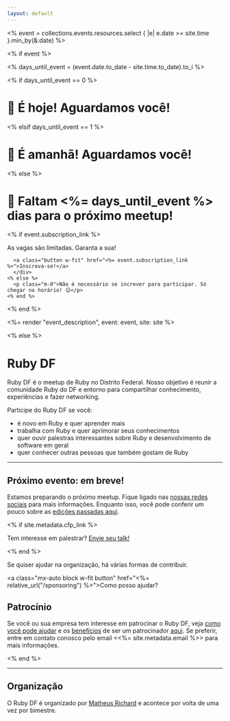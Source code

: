 ```yaml
---
layout: default
---
```


<% event = collections.events.resources.select { |e| e.date >= site.time }.min_by(&:date) %>

<% if event %>

<% days_until_event = (event.date.to_date - site.time.to_date).to_i %>

<% if days_until_event == 0 %>
  <h1 class="mb-8">🎉 É hoje! Aguardamos você!</h1>
<% elsif days_until_event == 1 %>
  <h1 class="mb-8">🎉 É amanhã! Aguardamos você!</h1>
<% else %>
  <h1 class="mb-8">🎉 Faltam <%= days_until_event %> dias para o próximo meetup!</h1>

  <div class="w-full inline-flex justify-center mb-4">
    <% if event.subscription_link %>
      <div class="flex flex-col gap-2 items-center">
      <p class="m-0">As vagas são limitadas. Garanta a sua!</p>

      <a class="button w-fit" href="<%= event.subscription_link %>">Inscreva-se!</a>
      </div>
    <% else %>
      <p class="m-0">Não é necessário se increver para participar. Só chegar no horário! 😉</p>
    <% end %>
  </div>
<% end %>

<%= render "event_description", event: event, site: site %>

<% else %>

<h1 class="sr-only">Ruby DF</h1>

Ruby DF é o meetup de Ruby no Distrito Federal. Nosso objetivo é reunir a comunidade Ruby do DF e entorno para compartilhar conhecimento, experiências e fazer networking.

Participe do Ruby DF se você:

- é novo em Ruby e quer aprender mais
- trabalha com Ruby e quer aprimorar seus conhecimentos
- quer ouvir palestras interessantes sobre Ruby e desenvolvimento de software em geral
- quer conhecer outras pessoas que também gostam de Ruby

---

## Próximo evento: em breve!

Estamos preparando o próximo meetup. Fique ligado nas [nossas redes
sociais](<%= site.metadata.telegram_link %>) para mais informações. Enquanto isso, você pode conferir
um pouco sobre as [edições passadas aqui](/events).

<% if site.metadata.cfp_link %>
  <aside class="note">
    <p>Tem interesse em palestrar? <a class="font-bold" href="<%= site.metadata.cfp_link %>" target="_blank">Envie seu talk!</a></p>
  </aside>
<% end %>

Se quiser ajudar na organização, há várias formas de contribuir.

<a class="mx-auto block w-fit button" href="<%= relative_url("/sponsoring") %>">Como posso ajudar?</a>

## Patrocínio

Se você ou sua empresa tem interesse em patrocinar o Ruby DF, veja [como você
pode ajudar](/sponsoring#como-você-pode-ajudar) e os [benefícios](/sponsoring#o-que-podemos-oferecer) de ser um patrocinador [aqui](/sponsoring). Se preferir, entre em
contato conosco pelo email <<%= site.metadata.email %>> para mais informações.

<% end %>

---

## Organização

O Ruby DF é organizado por [Matheus Richard](https://twitter.com/matheusrich) e acontece por volta de uma vez por bimestre.
